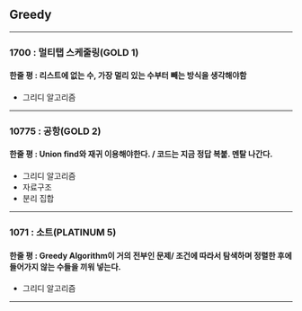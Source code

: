 ## Greedy

---

### 1700 : 멀티탭 스케줄링(GOLD 1)

#### 한줄 평 : 리스트에 없는 수, 가장 멀리 있는 수부터 빼는 방식을 생각해야함

- 그리디 알고리즘

---

### 10775 : 공항(GOLD 2)

#### 한줄 평 : Union find와 재귀 이용해야한다. / 코드는 지금 정답 복붙. 멘탈 나간다.

- 그리디 알고리즘
- 자료구조
- 분리 집합

---

### 1071 : 소트(PLATINUM 5)

#### 한줄 평 : Greedy Algorithm이 거의 전부인 문제/ 조건에 따라서 탐색하며 정렬한 후에 들어가지 않는 수들을 끼워 넣는다.

- 그리디 알고리즘

---
